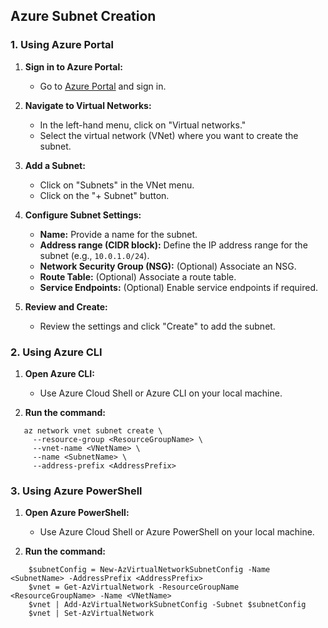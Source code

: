 ## Azure Subnet Creation

### 1. Using Azure Portal

1. **Sign in to Azure Portal:**
   - Go to [Azure Portal](https://portal.azure.com) and sign in.

2. **Navigate to Virtual Networks:**
   - In the left-hand menu, click on "Virtual networks."
   - Select the virtual network (VNet) where you want to create the subnet.

3. **Add a Subnet:**
   - Click on "Subnets" in the VNet menu.
   - Click on the "+ Subnet" button.

4. **Configure Subnet Settings:**
   - **Name:** Provide a name for the subnet.
   - **Address range (CIDR block):** Define the IP address range for the subnet (e.g., `10.0.1.0/24`).
   - **Network Security Group (NSG):** (Optional) Associate an NSG.
   - **Route Table:** (Optional) Associate a route table.
   - **Service Endpoints:** (Optional) Enable service endpoints if required.

5. **Review and Create:**
   - Review the settings and click "Create" to add the subnet.


### 2. Using Azure CLI

1. **Open Azure CLI:**
   - Use Azure Cloud Shell or Azure CLI on your local machine.

2. **Run the command:**   

```
   az network vnet subnet create \
     --resource-group <ResourceGroupName> \
     --vnet-name <VNetName> \
     --name <SubnetName> \
     --address-prefix <AddressPrefix>
```

### 3. Using Azure PowerShell

1. **Open Azure PowerShell:**
    - Use Azure Cloud Shell or Azure PowerShell on your local machine.

2. **Run the command:**

```
    $subnetConfig = New-AzVirtualNetworkSubnetConfig -Name <SubnetName> -AddressPrefix <AddressPrefix>
    $vnet = Get-AzVirtualNetwork -ResourceGroupName <ResourceGroupName> -Name <VNetName>
    $vnet | Add-AzVirtualNetworkSubnetConfig -Subnet $subnetConfig
    $vnet | Set-AzVirtualNetwork
```